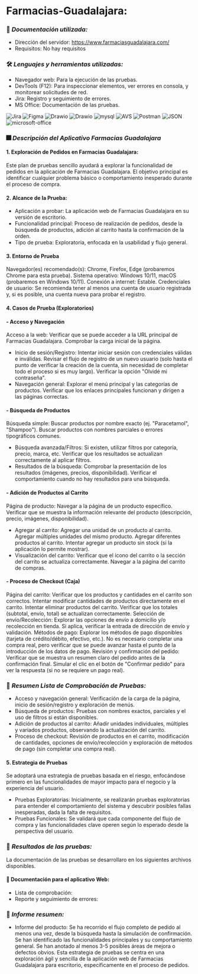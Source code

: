# Farmacias-Guadalajara:

### :page_facing_up: *Documentación utilizada:* 
- Dirección del servidor: https://www.farmaciasguadalajara.com/
- Requisitos: No hay requisitos
  
### 🛠️ *Lenguajes y herramientas utilizadas:*
<div id="header" align="left">

- Navegador web: Para la ejecución de las pruebas.
- DevTools (F12): Para inspeccionar elementos, ver errores en consola, y monitorear solicitudes de red.
- Jira: Registro y seguimiento de errores.
- MS Office: Documentación de las pruebas.

</a>
<img decoding="async" src="https://img.shields.io/badge/Jira-0052CC?style=for-the-badge&logo=Jira&logoColor=white" alt="Jira"/>
<img decoding="async" src="https://img.shields.io/badge/Figma-black?style=for-the-badge&logo=Figma&logoColor=white" alt="Figma"/>
<img decoding="async" src="https://img.shields.io/badge/Drawio-D85B01?style=for-the-badge&logo=Drawio&logoColor=white" alt="Drawio"/>
<img decoding="async" src="https://img.shields.io/badge/DevTools-D80B01?style=for-the-badge&logo=Drawio&logoColor=white" alt="Drawio"/>
<img decoding="async" src="https://img.shields.io/badge/SQL-009975?style=for-the-badge&logo=mysql&logoColor=white" alt="mysql"/>
<img decoding="async" src="https://img.shields.io/badge/AVS-404040?style=for-the-badge&logo=AVS&logoColor=white" alt="AVS"/>
<img decoding="async" src="https://img.shields.io/badge/Postman-D83B01?style=for-the-badge&logo=Postman&logoColor=white" alt="Postman"/>
<img decoding="async" src="https://img.shields.io/badge/JSON-30D5C8?style=for-the-badge&logo=JSON&logoColor=white" alt="JSON"/>
<img decoding="async" src="https://img.shields.io/badge/Microsoft_Office-D86B01?style=for-the-badge&logo=microsoft-office&logoColor=white" alt="microsoft-office"/>
</a>

### :fireworks: *Descripción del Aplicativo Farmacias Guadalajara*
#### 1. Exploración de Pedidos en Farmacias Guadalajara:
Este plan de pruebas sencillo ayudará a explorar la funcionalidad de pedidos en la aplicación de Farmacias Guadalajara. 
El objetivo principal es identificar cualquier problema básico o comportamiento inesperado durante el proceso de compra.
 
#### 2. Alcance de la Prueba:
- Aplicación a probar: La aplicación web de Farmacias Guadalajara en su versión de escritorio.
- Funcionalidad principal: Proceso de realización de pedidos, desde la búsqueda de productos, adición al carrito hasta la confirmación de la orden.
- Tipo de prueba: Exploratoria, enfocada en la usabilidad y flujo general.

#### 3. Entorno de Prueba
Navegador(es) recomendado(s): Chrome, Firefox, Edge (probaremos Chrome para esta prueba).
Sistema operativo: Windows 10/11, macOS (probaremos en Windows 10/11).
Conexión a internet: Estable.
Credenciales de usuario: Se recomienda tener al menos una cuenta de usuario registrada y, si es posible, una cuenta nueva para probar el registro.

#### 4. Casos de Prueba (Exploratorios)
#### - Acceso y Navegación
Acceso a la web: Verificar que se puede acceder a la URL principal de Farmacias Guadalajara.
Comprobar la carga inicial de la página.
- Inicio de sesión/Registro:
Intentar iniciar sesión con credenciales válidas e inválidas.
Revisar el flujo de registro de un nuevo usuario (solo hasta el punto de verificar la creación de la cuenta, sin necesidad de completar todo el proceso si es muy largo).
Verificar la opción "Olvidé mi contraseña".
- Navegación general:
Explorar el menú principal y las categorías de productos.
Verificar que los enlaces principales funcionan y dirigen a las páginas correctas.
#### - Búsqueda de Productos
Búsqueda simple:
Buscar productos por nombre exacto (ej. "Paracetamol", "Shampoo").
Buscar productos con nombres parciales o errores tipográficos comunes.
- Búsqueda avanzada/Filtros:
Si existen, utilizar filtros por categoría, precio, marca, etc.
Verificar que los resultados se actualizan correctamente al aplicar filtros.
- Resultados de la búsqueda:
Comprobar la presentación de los resultados (imágenes, precios, disponibilidad).
Verificar el comportamiento cuando no hay resultados para una búsqueda.
#### - Adición de Productos al Carrito
Página de producto:
Navegar a la página de un producto específico.
Verificar que se muestra la información relevante del producto (descripción, precio, imágenes, disponibilidad).
- Agregar al carrito:
Agregar una unidad de un producto al carrito.
Agregar múltiples unidades del mismo producto.
Agregar diferentes productos al carrito.
Intentar agregar un producto sin stock (si la aplicación lo permite mostrar).
- Visualización del carrito:
Verificar que el ícono del carrito o la sección del carrito se actualiza correctamente.
Navegar a la página del carrito de compras.
#### - Proceso de Checkout (Caja)
Página del carrito:
Verificar que los productos y cantidades en el carrito son correctos.
Intentar modificar cantidades de productos directamente en el carrito.
Intentar eliminar productos del carrito.
Verificar que los totales (subtotal, envío, total) se actualizan correctamente.
Selección de envío/Recolección:
Explorar las opciones de envío a domicilio y/o recolección en tienda.
Si aplica, verificar la entrada de dirección de envío y validación.
Métodos de pago:
Explorar los métodos de pago disponibles (tarjeta de crédito/débito, efectivo, etc.).
No es necesario completar una compra real, pero verificar que se puede avanzar hasta el punto de la introducción de los datos de pago.
Revisión y confirmación del pedido:
Verificar que se muestra un resumen claro del pedido antes de la confirmación final.
Simular el clic en el botón de "Confirmar pedido" para ver la respuesta (si no se requiere un pago real).

### :page_facing_up: *Resumen Lista de Comprobación de Pruebas:*  
- Acceso y navegación general: Verificación de la carga de la página, inicio de sesión/registro y exploración de menús.
- Búsqueda de productos: Pruebas con nombres exactos, parciales y el uso de filtros si están disponibles.
- Adición de productos al carrito: Añadir unidades individuales, múltiples y variados productos, observando la actualización del carrito.
- Proceso de checkout: Revisión de productos en el carrito, modificación de cantidades,
  opciones de envío/recolección y exploración de métodos de pago (sin completar una compra real).

#### 5. Estrategia de Pruebas
Se adoptará una estrategia de pruebas basada en el riesgo, enfocándose primero en las funcionalidades de mayor impacto para el negocio y la experiencia del usuario.

- Pruebas Exploratorias: Inicialmente, se realizarán pruebas exploratorias para entender el comportamiento del sistema y descubrir posibles fallas inesperadas,
  dada la falta de requisitos.
- Pruebas Funcionales: Se validará que cada componente del flujo de compra y las funcionalidades clave operen según lo esperado desde la perspectiva del usuario.

### 🧪 *Resultados de las pruebas:* 
 La documentación de las pruebas se desarrollaro en los siguientes archivos disponibles.
#### :file_folder: Documentación para el aplicativo Web:
 
  - Lista de comprobación: 
  - Reporte y seguimiento de errores:

### :page_facing_up: *Informe resumen:* 
 - Informe del producto:
 Se ha recorrido el flujo completo de pedido al menos una vez, desde la búsqueda hasta la simulación de confirmación.
 Se han identificado las funcionalidades principales y su comportamiento general.
 Se han anotado al menos 3-5 posibles áreas de mejora o defectos obvios.
 Esta estrategia de pruebas se centra en una exploración ágil y sencilla de la aplicación web de Farmacias Guadalajara para escritorio,
 específicamente en el proceso de pedidos.
